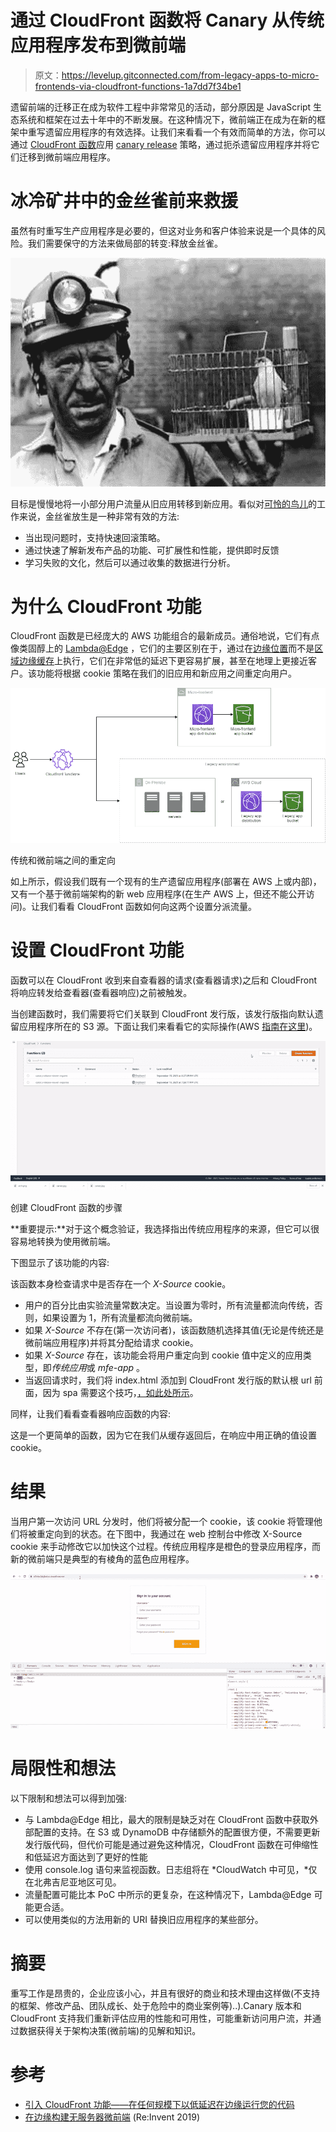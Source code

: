 # 通过 CloudFront 函数将 Canary 从传统应用程序发布到微前端

> 原文：<https://levelup.gitconnected.com/from-legacy-apps-to-micro-frontends-via-cloudfront-functions-1a7dd7f34be1>

遗留前端的迁移正在成为软件工程中非常常见的活动，部分原因是 JavaScript 生态系统和框架在过去十年中的不断发展。在这种情况下，微前端正在成为在新的框架中重写遗留应用程序的有效选择。让我们来看看一个有效而简单的方法，你可以通过 [CloudFront 函数](https://aws.amazon.com/blogs/aws/introducing-cloudfront-functions-run-your-code-at-the-edge-with-low-latency-at-any-scale/)应用 [canary release](https://martinfowler.com/bliki/CanaryRelease.html) 策略，通过扼杀遗留应用程序并将它们迁移到微前端应用程序。

# 冰冷矿井中的金丝雀前来救援

虽然有时重写生产应用程序是必要的，但这对业务和客户体验来说是一个具体的风险。我们需要保守的方法来做局部的转变:释放金丝雀。

![](img/b5669ef42a66a4b6c37c4162630c6218.png)

目标是慢慢地将一小部分用户流量从旧应用转移到新应用。看似对[可怜的鸟儿](https://share.america.gov/english-idiom-canary-coal-mine/)的工作来说，金丝雀放生是一种非常有效的方法:

*   当出现问题时，支持快速回滚策略。
*   通过快速了解新发布产品的功能、可扩展性和性能，提供即时反馈
*   学习失败的文化，然后可以通过收集的数据进行分析。

# 为什么 CloudFront 功能

CloudFront 函数是已经庞大的 AWS 功能组合的最新成员。通俗地说，它们有点像类固醇上的 [Lambda@Edge](https://aws.amazon.com/lambda/edge) ，它们的主要区别在于，通过在[边缘位置](https://wa.aws.amazon.com/wellarchitected/2020-07-02T19-33-23/wat.concept.edge-location.en.html)而不是[区域边缘缓存](https://aws.amazon.com/about-aws/whats-new/2016/11/announcing-regional-edge-caches-for-amazon-cloudfront/)上执行，它们在非常低的延迟下更容易扩展，甚至在地理上更接近客户。该功能将根据 cookie 策略在我们的旧应用和新应用之间重定向用户。

![](img/82cdf37081c6863e37a27054334291e0.png)

传统和微前端之间的重定向

如上所示，假设我们既有一个现有的生产遗留应用程序(部署在 AWS 上或内部)，又有一个基于微前端架构的新 web 应用程序(在生产 AWS 上，但还不能公开访问)。让我们看看 CloudFront 函数如何向这两个设置分派流量。

# 设置 CloudFront 功能

函数可以在 CloudFront 收到来自查看器的请求(查看器请求)之后和 CloudFront 将响应转发给查看器(查看器响应)之前被触发。

当创建函数时，我们需要将它们关联到 CloudFront 发行版，该发行版指向默认遗留应用程序所在的 S3 源。下面让我们来看看它的实际操作(AWS [指南在这里](https://docs.aws.amazon.com/AmazonCloudFront/latest/DeveloperGuide/create-function.html))。

![](img/a41f3aa86ddf1da1776db09063afb1f3.png)

创建 CloudFront 函数的步骤

**重要提示:**对于这个概念验证，我选择指出传统应用程序的来源，但它可以很容易地转换为使用微前端。

下图显示了该功能的内容:

该函数本身检查请求中是否存在一个 *X-Source* cookie。

*   用户的百分比由实验流量常数决定。当设置为零时，所有流量都流向传统，否则，如果设置为 1，所有流量都流向微前端。
*   如果 *X-Source* 不存在(第一次访问者)，该函数随机选择其值(无论是传统还是微前端应用程序)并将其分配给请求 cookie。
*   如果 *X-Source* 存在，该功能会将用户重定向到 cookie 值中定义的应用类型，即*传统应用*或 *mfe-app* 。
*   当返回请求时，我们将 index.html 添加到 CloudFront 发行版的默认根 url 前面，因为 spa 需要这个技巧，[，如此处所示](https://docs.aws.amazon.com/AmazonCloudFront/latest/DeveloperGuide/example-function-add-index.html)。

同样，让我们看看查看器响应函数的内容:

这是一个更简单的函数，因为它在我们从缓存返回后，在响应中用正确的值设置 cookie。

# 结果

当用户第一次访问 URL 分发时，他们将被分配一个 cookie，该 cookie 将管理他们将被重定向到的状态。在下图中，我通过在 web 控制台中修改 X-Source cookie 来手动修改它以加快这个过程。传统应用程序是橙色的登录应用程序，而新的微前端只是典型的有棱角的蓝色应用程序。

![](img/7236d7fe2b08917e7369d2388fae7420.png)

# 局限性和想法

以下限制和想法可以得到加强:

*   与 Lambda@Edge 相比，最大的限制是缺乏对在 CloudFront 函数中获取外部配置的支持。在 S3 或 DynamoDB 中存储额外的配置很方便，不需要更新发行版代码，但代价可能是通过避免这种情况，CloudFront 函数在可伸缩性和低延迟方面达到了更好的性能
*   使用 console.log 语句来监视函数。日志组将在 *CloudWatch 中可见，*仅在北弗吉尼亚地区可见。
*   流量配置可能比本 PoC 中所示的更复杂，在这种情况下，Lambda@Edge 可能更合适。
*   可以使用类似的方法用新的 URI 替换旧应用程序的某些部分。

# 摘要

重写工作是昂贵的，企业应该小心，并且有很好的商业和技术理由这样做(不支持的框架、修改产品、团队成长、处于危险中的商业案例等)..).Canary 版本和 CloudFront 支持我们重新评估应用的性能和可用性，可能重新访问用户流，并通过数据获得关于架构决策(微前端)的见解和知识。

# 参考

*   [引入 CloudFront 功能——在任何规模下以低延迟在边缘运行您的代码](https://aws.amazon.com/blogs/aws/introducing-cloudfront-functions-run-your-code-at-the-edge-with-low-latency-at-any-scale/)
*   [在边缘构建无服务器微前端](https://www.youtube.com/watch?v=fT-5RHTtFNg) (Re:Invent 2019)